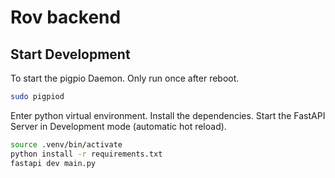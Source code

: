 # Rov backend

## Start Development

To start the pigpio Daemon. Only run once after reboot.
```bash
sudo pigpiod
```

Enter python virtual environment. Install the dependencies. Start the FastAPI Server in Development mode (automatic hot reload).
```bash
source .venv/bin/activate
python install -r requirements.txt
fastapi dev main.py
```